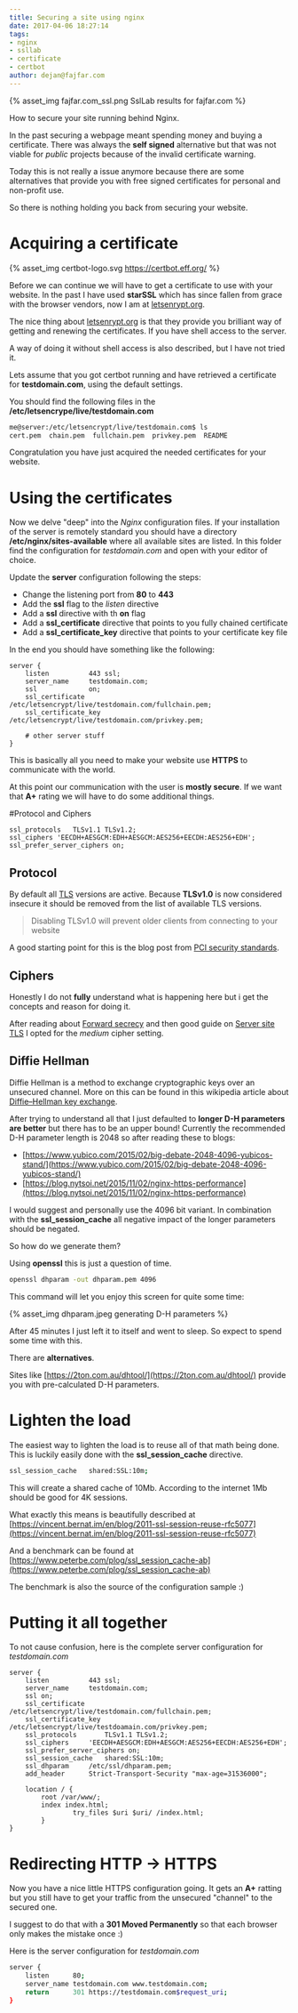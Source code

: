 ```yaml
---
title: Securing a site using nginx
date: 2017-04-06 18:27:14
tags:
- nginx
- ssllab
- certificate
- certbot
author: dejan@fajfar.com
---
```


{% asset_img fajfar.com_ssl.png SslLab results for fajfar.com %}

How to secure your site running behind Nginx.

<!-- more -->

In the past securing a webpage meant spending money and buying a certificate. There was always the 
__self signed__ alternative but that was not viable for _public_ projects because of the invalid certificate warning.

Today this is not really a issue anymore because there are some alternatives that provide you with free signed
certificates for personal and non-profit use. 

So there is nothing holding you back from securing your website. 


# Acquiring a certificate

{% asset_img certbot-logo.svg https://certbot.eff.org/ %}

Before we can continue we will have to get a certificate to use with your website. In the past I have used __starSSL__ 
which has since fallen from grace with the browser vendors, now I am at [letsenrypt.org](https://letsencrypt.org/).

The nice thing about [letsenrypt.org](https://letsencrypt.org/) is that they provide you brilliant way of getting and
renewing the certificates. If you have shell access to the server. 

A way of doing it without shell access is also described, but I have not tried it. 

Lets assume that you got certbot running and have retrieved a certificate for __testdomain.com__, using the default
settings.
 
You should find the following files in the __/etc/letsencrype/live/testdomain.com__

``` bash
me@server:/etc/letsencrypt/live/testdomain.com$ ls
cert.pem  chain.pem  fullchain.pem  privkey.pem  README
```

Congratulation you have just acquired the needed certificates for your website. 

# Using the certificates

Now we delve "deep" into the _Nginx_ configuration files. If your installation of the server is remotely standard you
should have a directory __/etc/nginx/sites-available__ where all available sites are listed. In this folder find the
configuration for _testdomain.com_ and open with your editor of choice. 

Update the __server__ configuration following the steps:

* Change the listening port from __80__ to __443__
* Add the __ssl__ flag to the _listen_ directive
* Add a __ssl__ directive with th __on__ flag
* Add a __ssl_certificate__ directive that points to you fully chained certificate
* Add a __ssl_certificate_key__ directive that points to your certificate key file

In the end you should have something like the following:

```
server {
	listen 			443 ssl;
	server_name		testdomain.com;
	ssl 			on;
	ssl_certificate		/etc/letsencrypt/live/testdomain.com/fullchain.pem;
	ssl_certificate_key	/etc/letsencrypt/live/testdomain.com/privkey.pem;
    
	# other server stuff
}
```

This is basically all you need to make your website use __HTTPS__ to communicate with the world. 

At this point our communication with the user is __mostly secure__. If we want that __A+__ rating we will have to
do some additional things.

#Protocol and Ciphers

```
ssl_protocols	TLSv1.1 TLSv1.2;
ssl_ciphers	'EECDH+AESGCM:EDH+AESGCM:AES256+EECDH:AES256+EDH';
ssl_prefer_server_ciphers on;
```

## Protocol

By default all [TLS](https://en.wikipedia.org/wiki/Transport_Layer_Security) versions are active. Because __TLSv1.0__ is
now considered insecure it should be removed from the list of available TLS versions.

> Disabling TLSv1.0 will prevent older clients from connecting to your website

A good starting point for this is the blog post from [PCI security standards](https://blog.pcisecuritystandards.org/migrating-from-ssl-and-early-tls).


## Ciphers

Honestly I do not __fully__ understand what is happening here but i get the concepts and reason for doing it. 

After reading about [Forward secrecy](https://en.wikipedia.org/wiki/Forward_secrecy) and then good guide on 
[Server site TLS](https://wiki.mozilla.org/Security/Server_Side_TLS) I opted for the _medium_ cipher setting.

## Diffie Hellman

Diffie Hellman is a method to exchange cryptographic keys over an unsecured channel. More on this can be found in this 
wikipedia article about [Diffie–Hellman key exchange](https://en.wikipedia.org/wiki/Diffie%E2%80%93Hellman_key_exchange).

After trying to understand all that I just defaulted to __longer D-H parameters are better__ but there has to be an 
upper bound! Currently the recommended D-H parameter length is 2048 so after reading these to blogs:

* [https://www.yubico.com/2015/02/big-debate-2048-4096-yubicos-stand/](https://www.yubico.com/2015/02/big-debate-2048-4096-yubicos-stand/)
* [https://blog.nytsoi.net/2015/11/02/nginx-https-performance](https://blog.nytsoi.net/2015/11/02/nginx-https-performance)

I would suggest and personally use the 4096 bit variant. In combination with the __ssl_session_cache__ all negative
impact of the longer parameters should be negated.

So how do we generate them? 

Using __openssl__ this is just a question of time.

```bash
openssl dhparam -out dhparam.pem 4096
```

This command will let you enjoy this screen for quite some time:

{% asset_img dhparam.jpeg generating D-H parameters %}

After 45 minutes I just left it to itself and went to sleep. So expect to spend some time with this. 

There are __alternatives__. 

Sites like [https://2ton.com.au/dhtool/](https://2ton.com.au/dhtool/) provide you with
pre-calculated D-H parameters. 


# Lighten the load

The easiest way to lighten the load is to reuse all of that math being done. This is luckily easily done with the
 __ssl_session_cache__ directive. 
 
```bash
ssl_session_cache	shared:SSL:10m;
```

This will create a shared cache of 10Mb. According to the internet 1Mb should be good for 4K sessions.

What exactly this means is beautifully described at [https://vincent.bernat.im/en/blog/2011-ssl-session-reuse-rfc5077](https://vincent.bernat.im/en/blog/2011-ssl-session-reuse-rfc5077)

And a benchmark can be found at [https://www.peterbe.com/plog/ssl_session_cache-ab](https://www.peterbe.com/plog/ssl_session_cache-ab)

The benchmark is also the source of the configuration sample :)


# Putting it all together

To not cause confusion, here is the complete server configuration for _testdomain.com_

```
server {
	listen			443 ssl;
	server_name		testdomain.com;
	ssl on;
	ssl_certificate		/etc/letsencrypt/live/testdomain.com/fullchain.pem;
	ssl_certificate_key	/etc/letsencrypt/live/testdoamain.com/privkey.pem;
	ssl_protocols		TLSv1.1 TLSv1.2;
	ssl_ciphers		'EECDH+AESGCM:EDH+AESGCM:AES256+EECDH:AES256+EDH';
	ssl_prefer_server_ciphers on;
	ssl_session_cache	shared:SSL:10m;
	ssl_dhparam		/etc/ssl/dhparam.pem;
	add_header		Strict-Transport-Security "max-age=31536000";
        
	location / {
		root /var/www/;
		index index.html;
                try_files $uri $uri/ /index.html;
        }
}

```

# Redirecting HTTP -> HTTPS

Now you have a nice little HTTPS configuration going. It gets an __A+__ ratting but you still have to get your traffic
from the unsecured "channel" to the secured one. 
 
I suggest to do that with a __301 Moved Permanently__ so that each browser only makes the mistake once :)
 
Here is the server configuration for _testdomain.com_

```bash
server {
	listen		80;
	server_name	testdomain.com www.testdomain.com;
	return		301 https://testdomain.com$request_uri;
}
```